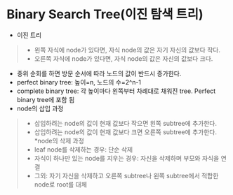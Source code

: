 # Binary Search Tree(이진 탐색 트리)
* 이진 트리
> * 왼쪽 자식에 node가 있다면, 자식 node의 값은 자기 자신의 값보다 작다.
> * 오른쪽 자식에 node가 있다면, 자식 node의 값은 자신의 값보다 크다.
* 중위 순회를 하면 방문 순서에 따라 노드의 값이 반드시 증가한다.
* perfect binary tree: 높이=n, 노드의 수=2^n-1
* complete binary tree: 각 높이마다 왼쪽부터 차례대로 채워진 tree. Perfect binary tree에 포함 됨
* node의 삽입 과정
> * 삽입하려는 node의 값이 현재 값보다 작으면 왼쪽 subtree에 추가한다.
> * 삽입하려는 node의 값이 현재 값보다 크면 오른쪽 subtree에 추가한다.
*node의 삭제 과정
> * leaf node를 삭제하는 경우: 단순 삭제
> * 자식이 하나만 있는 node를 지우는 경우: 자신을 삭제하며 부모와 자식을 연결
> * 그외: 자기 자신을 삭제하고 오른쪽 subtree나 왼쪽 subtree에서 적합한 node로 root를 대체
